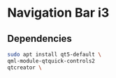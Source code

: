 # Navigation Bar i3

## Dependencies
```bash
sudo apt install qt5-default \
qml-module-qtquick-controls2
qtcreator \
```

